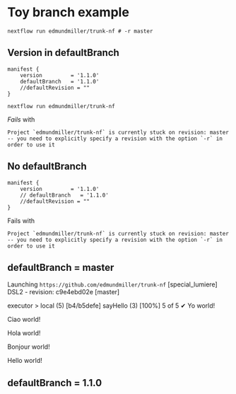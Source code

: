 # Toy branch example

```
nextflow run edmundmiller/trunk-nf # -r master
```

## Version in defaultBranch

```nextflow
manifest {
    version         = '1.1.0'
    defaultBranch   = '1.1.0'
    //defaultRevision = ""
}
```

```console
nextflow run edmundmiller/trunk-nf
```

_Fails_ with

```console
Project `edmundmiller/trunk-nf` is currently stuck on revision: master -- you need to explicitly specify a revision with the option `-r` in order to use it
```

## No defaultBranch

```nextflow
manifest {
    version         = '1.1.0'
    // defaultBranch   = '1.1.0'
    //defaultRevision = ""
}
```

Fails with

```console
Project `edmundmiller/trunk-nf` is currently stuck on revision: master -- you need to explicitly specify a revision with the option `-r` in order to use it
```

## defaultBranch = master

Launching `https://github.com/edmundmiller/trunk-nf` [special_lumiere] DSL2 - revision: c9e4ebd02e [master]

executor > local (5)
[b4/b5defe] sayHello (3) [100%] 5 of 5 ✔
Yo world!

Ciao world!

Hola world!

Bonjour world!

Hello world!

## defaultBranch = 1.1.0
